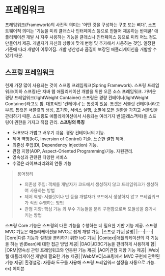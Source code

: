 # 프레임워크
프레임워크(Framework)의 사전적 의미는 '어떤 것을 구성하는 구조 또는 뼈대', 소프트웨어적 의미는 '기능을 미리 클래스나 인터페이스 등으로 만들어 제공하는 반제품'
  애플리케이션 개발 시 자주 사용하는 기능을 클래스나 인터페이스 등으로 미리 어느 정도 만들어서 제공. 개발자가 자신의 상황에 맞게 변형 및 추가해서 사용하는 것임.
  일정한 기준에 따라 개발이 이루어짐. 개발 생산성과 품질이 보장된 애플리케이션을 개발할 수 있기 때문.
## 스프링 프레임워크
현재 가장 많이 사용되는 것이 스프링 프레임워크(Spring Framework). 스프링 프레임워크(이하 스프링)은 자바 웹 애플리케이션 개발을 위한 오픈 소스 프레임워크. 가벼운 경량 프레임워크(lightWeight Container)
스프링은 경량 컨테이너(lightWeight Container)라고도 함. 대표적인 '컨테이너'는 톰캣이 있음. 톰캣은 서블릿 컨테이너라고 부름. 톰캣은 서블릿의 생성, 초기화, 서비스 실행, 소멸에 모든 권한을 가지고 서블릿을 관리하기 때문. 스프링도 애플리케이션에서 사용되는 여러가지 빈(클래스객체)을 스프링이 권한을 가지고 직접 관리.
**스프링의 특징**
* EJB보다 가볍고 배우기 쉬움. 경량 컨테이너의 기능.
* 제어 역행(IoC, Inversion of Control) 기술. 느슨한 결합 제어.
* 의존성 주입(DI, Dependency Injection) 기능.
* 관점 지향(AOP, Aspect-Oriented Programming)기능. 자원관리.
* 영속성과 관련된 다양한 서비스
* 수많은 라이브러리와의 연동 기능
> 용어정리
> * 의존성 주입: 객체를 개발자가 코드에서 생성하지 않고 프레임워크가 생성하여 사용하는 방법
> * 제어 역행: 서블릿이나 빈 등을 개발자가 코드에서 생성하지 않고 프레임워크가 직접 수행하는 방법
> * 관점 지향: 핵심 기능 외 부수 기능들을 분리 구현함으로써 모듈성을 증가시키는 방법

스프링 Core 기능은 스프링의 다른 기능을 수행하는 데 필요한 기반 기능 제공.
스프링 MVC 기능은 애플리케이션을 MVC로 쉽게 개발 가능.
|스프링 기능|설명|
|:--:|:--:|
|Core|다른 기능과 설정을 분리하기 위한 IoC 기능|
|Context|애플리케이션의 각 기능을 하는 빈(Bean)에 대한 접근 방법 제공|
|DAO|JDBC기능을 편리하게 사용하게 함|
|ORM|영속성 관련 프레임워크와 연동된 기능 제공|
|AOP|관점 지향 기능 제공|
|Web|웹 애플리케이션 개발에 필요한 기능 제공|
|WebMVC|스프링에서 MVC 구현에 관련된 기능 제공|
환경설정: 자동화 도구를 사용해 스프링 프레임워크 설정을 자동으로 가능. ex) 메이븐
